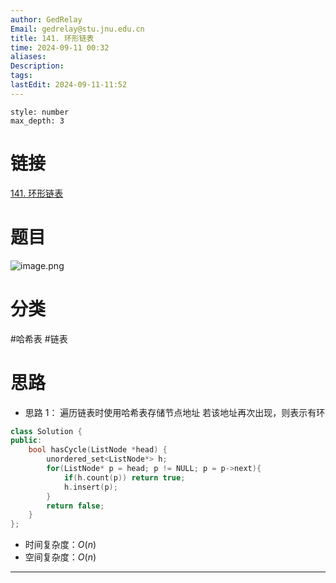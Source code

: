 ```yaml
---
author: GedRelay
Email: gedrelay@stu.jnu.edu.cn
title: 141. 环形链表
time: 2024-09-11 00:32
aliases: 
Description: 
tags: 
lastEdit: 2024-09-11-11:52
---
```


```toc
style: number
max_depth: 3
```

# 链接
[141. 环形链表](https://leetcode.cn/problems/linked-list-cycle/) 

# 题目
![image.png](https://ged-pic-bed.oss-cn-guangzhou.aliyuncs.com/img/202409110032984.png)


# 分类
#哈希表 #链表 

# 思路
- 思路 1：
遍历链表时使用哈希表存储节点地址
若该地址再次出现，则表示有环


```cpp
class Solution {
public:
    bool hasCycle(ListNode *head) {
        unordered_set<ListNode*> h;
        for(ListNode* p = head; p != NULL; p = p->next){
            if(h.count(p)) return true;
            h.insert(p);
        }
        return false;
    }
};
```


- 时间复杂度：${O\left( n \right)  }$ 
- 空间复杂度：${O\left( n \right)  }$ 


---

